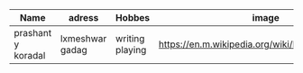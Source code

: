 |Name|adress|Hobbes|image|
|----|------|------|-----|
|prashant y koradal|lxmeshwar gadag| writing playing|https://en.m.wikipedia.org/wiki/File:Cars_2006.jpg|
